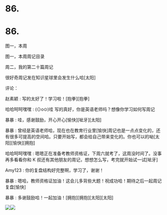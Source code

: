 # 86.

# 86.

图一，本周

图一，本周周记目录

周二，我的第二十篇周记

很好奇周记发在知识星球里会发生什么哈[太阳]

评论：

赵素颖 : 写的太好了！学习啦！[抱拳][抱拳]

哈哈呵呵嘿嘿 : (⊙o⊙)哇 写的真好，你是英语老师吗？想像你学习如何写周记

暴暴 : 哇，感谢鼓励，开心开心[愉快][呲牙][太阳]

暴暴 : 曾经是英语老师哈，现在也在教育行业里[愉快]周记也是一点点变化的，还有很多可提高的空间哈。只要开始写，都会给自己带来变化的。你也可以的呦[太阳][愉快][拥抱]

哈哈呵呵嘿嘿 : 嗯嗯正在准备考教师资格证，下周六就考了，这周没时间了。没事再多看看你和 K 叔还有其他朋友的周记，想想怎么写，考完就开始试一试[呲牙]

Amy123 : 你的复盘结构好完整啊，学习了，谢谢！

暴暴 : 嗯哈，教师资格证加油！这会儿多背些大题！祝成功哈！期待之后一起周记复盘[愉快]

暴暴 : 多谢鼓励哈！一起加油！[拥抱][拥抱][太阳][太阳]

![](img/FkzY-FHQgiQ7aSZmiuwwFgz93oUa.png)![](img/Fi7L8Lq03TYSGf9lujg3-X-LRx3q.png)